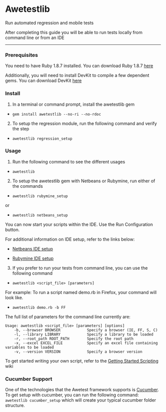 Awetestlib
==========

Run automated regression and mobile tests

After completing this guide you will be able to run tests locally from command line or from an IDE

------------

### Prerequisites

You need to have Ruby 1.8.7 installed. You can download Ruby 1.8.7 
[here](http://rubyinstaller.org/downloads/)

Additionally, you will need to install DevKit to compile a few dependent gems. You can download DevKit
[here](http://rubyinstaller.org/downloads/)

### Install

1. In a terminal or command prompt, install the awetestlib gem
  - `gem install awetestlib --no-ri --no-rdoc`


2. To setup the regression module, run the following command and verify the step
  - `awetestlib regression_setup`

### Usage

1. Run the following command to see the different usages
  - `awetestlib`

2. To setup the awetestlib gem with Netbeans or Rubymine, run either of the commands
  - `awetestlib rubymine_setup`

  or 
  - `awetestlib netbeans_setup`

  You can now start your scripts within the IDE. Use the Run Configuration button.

  For additional information on IDE setup, refer to the links below:

  - [Netbeans IDE setup](https://github.com/3qilabs/awetestlib/blob/develop/netbeans_setup.md)

  - [Rubymine IDE setup](https://github.com/3qilabs/awetestlib/blob/develop/rubymine_setup.md)

3. If you prefer to run your tests from command line, you can use the following command
  - `awetestlib <script_file> [parameters]`

  For example: To run a script named demo.rb in Firefox, your command will look like.
  - `awetestlib demo.rb -b FF`

The full list of parameters for the command line currently are:

    Usage: awetestlib <script_file> [parameters] [options]
        -b, --browser BROWSER            Specify a browser (IE, FF, S, C)
        -l, --library LIBRARY            Specify a library to be loaded
        -r, --root_path ROOT_PATH        Specify the root path
        -x, --excel EXCEL_FILE           Specify an excel file containing variables to be loaded
        -v, --version VERSION            Specify a browser version

To get started writing your own script, refer to the [Getting Started Scripting](https://github.com/3qilabs/awetestlib/wiki/Getting-Started---Scripting) wiki

### Cucumber Support 

One of the technologies that the Awetest framework supports is [Cucumber](http://cukes.info/). To get setup with cucumber, you can run the following command: `awetestlib cucumber_setup` which will create your typical cucumber folder structure.




